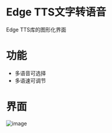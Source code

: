 # Edge TTS文字转语音
Edge TTS库的图形化界面

# 功能
* 多语音可选择
* 多语速可调节

# 界面
![image](https://github.com/user-attachments/assets/f517c8b7-353a-4ada-be74-90b99ecbdb43)
